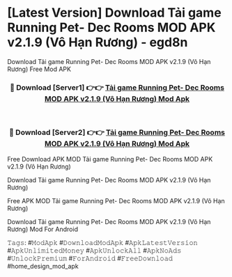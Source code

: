 # [Latest Version] Download Tải game Running Pet- Dec Rooms MOD APK v2.1.9 (Vô Hạn Rương) - egd8n

Download Tải game Running Pet- Dec Rooms MOD APK v2.1.9 (Vô Hạn Rương) Free Mod APK

<div align="center">
<h3>🔴 Download [Server1] 👉👉 <a href="https://apk-comot.site?title=Tải_game_Running_Pet-_Dec_Rooms_MOD_APK_v2.1.9_(Vô_Hạn_Rương)">Tải game Running Pet- Dec Rooms MOD APK v2.1.9 (Vô Hạn Rương) Mod Apk</a></h3><br>

<h3>🔴 Download [Server2] 👉👉 <a href="https://apk-comot.site?title=Tải_game_Running_Pet-_Dec_Rooms_MOD_APK_v2.1.9_(Vô_Hạn_Rương)">Tải game Running Pet- Dec Rooms MOD APK v2.1.9 (Vô Hạn Rương) Mod Apk</a></h3>
</div>


Free Download APK MOD Tải game Running Pet- Dec Rooms MOD APK v2.1.9 (Vô Hạn Rương)

Download Tải game Running Pet- Dec Rooms MOD APK v2.1.9 (Vô Hạn Rương) 

Free APK MOD Tải game Running Pet- Dec Rooms MOD APK v2.1.9 (Vô Hạn Rương) 

Download Tải game Running Pet- Dec Rooms MOD APK v2.1.9 (Vô Hạn Rương) Mod For Android

𝚃𝚊𝚐𝚜: #𝙼𝚘𝚍𝙰𝚙𝚔 #𝙳𝚘𝚠𝚗𝚕𝚘𝚊𝚍𝙼𝚘𝚍𝙰𝚙𝚔 #𝙰𝚙𝚔𝙻𝚊𝚝𝚎𝚜𝚝𝚅𝚎𝚛𝚜𝚒𝚘𝚗 #𝙰𝚙𝚔𝚄𝚗𝚕𝚒𝚖𝚒𝚝𝚎𝚍𝙼𝚘𝚗𝚎𝚢 #𝙰𝚙𝚔𝚄𝚗𝚕𝚘𝚌𝚔𝙰𝚕𝚕 #𝙰𝚙𝚔𝙽𝚘𝙰𝚍𝚜 #𝚄𝚗𝚕𝚘𝚌𝚔𝙿𝚛𝚎𝚖𝚒𝚞𝚖 #𝙵𝚘𝚛𝙰𝚗𝚍𝚛𝚘𝚒𝚍 #𝙵𝚛𝚎𝚎𝙳𝚘𝚠𝚗𝚕𝚘𝚊𝚍 #home_design_mod_apk